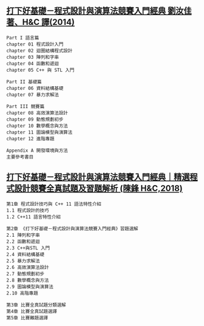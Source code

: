 

## [打下好基礎－程式設計與演算法競賽入門經典 劉汝佳 著、H&C 譯(2014)](https://www.tenlong.com.tw/products/9789863473114)
```
Part I 語言篇
chapter 01 程式設計入門
chapter 02 迴圈結構程式設計
chapter 03 陣列和字串
chapter 04 函數和遞迴
chapter 05 C++ 與 STL 入門

Part II 基礎篇
chapter 06 資料結構基礎
chapter 07 暴力求解法

Part III 競賽篇
chapter 08 高效演算法設計
chapter 09 動態規劃初步
chapter 10 數學概念與方法
chapter 11 圖論模型與演算法
chapter 12 進階專題

Appendix A 開發環境與方法
主要參考書目
```

## [打下好基礎－程式設計與演算法競賽入門經典｜精選程式設計競賽全真試題及習題解析 (陳鋒 H&C,2018)](https://www.tenlong.com.tw/products/9789864769353)
```
第1章 程式設計技巧與 C++ 11 語法特性介紹
1.1 程式設計的技巧
1.2 C++11 語言特性介紹

第2章 《打下好基礎－程式設計與演算法競賽入門經典》習題選解
2.1 陣列和字串
2.2 函數和遞迴
2.3 C++與STL 入門
2.4 資料結構基礎
2.5 暴力求解法
2.6 高效演算法設計
2.7 動態規劃初步
2.8 數學概念與方法
2.9 圖論模型與演算法
2.10 高階專題

第3章 比賽全真試題分類選解
第4章 比賽全真試題選譯
第5章 比賽難題選譯
```
